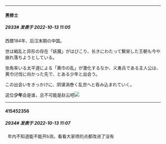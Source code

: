 

*****

####  黑修士  
##### 2933#       发表于 2022-10-13 11:05

西暦184年、后汉末期の中国。

世は戦乱と异形の存在「妖魔」がはびこり、长きにわたって繫栄した王朝も今や崩れ落ちようとしている。

张角率いる太平道による「黄巾の乱」が激化するなか、义勇兵である主人公は、黄巾讨伐に向かった先で、とある少年と出会う。

この出会いをきっかけに、阴谋涡巻く乱世へと呑み込まれていく。

这位<strong>少年</strong>会是谁，总不可能是赵云吧<img src="https://static.saraba1st.com/image/smiley/face2017/066.png" referrerpolicy="no-referrer">

*****

####  415452356  
##### 2934#       发表于 2022-10-13 11:07

  年内不知道能不能开b测，看看大家喷的点都改进了没有

